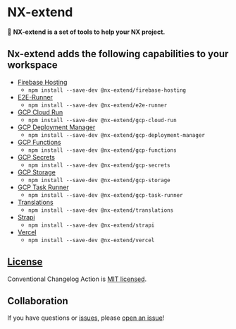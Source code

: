 # NX-extend

🔎 **NX-extend is a set of tools to help your NX project.**

## Nx-extend adds the following capabilities to your workspace

- [Firebase Hosting](./packages/firebase-hosting/README.md)
  - `npm install --save-dev @nx-extend/firebase-hosting`
- [E2E-Runner](./packages/e2e-runner/README.md)
  - `npm install --save-dev @nx-extend/e2e-runner`
- [GCP Cloud Run](./packages/gcp-cloud-run/README.md)
  - `npm install --save-dev @nx-extend/gcp-cloud-run`
- [GCP Deployment Manager](./packages/gcp-deployment-manager/README.md)
  - `npm install --save-dev @nx-extend/gcp-deployment-manager`
- [GCP Functions](./packages/gcp-functions/README.md)
  - `npm install --save-dev @nx-extend/gcp-functions`
- [GCP Secrets](./packages/gcp-secrets/README.md)
  - `npm install --save-dev @nx-extend/gcp-secrets`
- [GCP Storage](./packages/gcp-storage/README.md)
  - `npm install --save-dev @nx-extend/gcp-storage`
- [GCP Task Runner](./packages/gcp-task-runner/README.md)
  - `npm install --save-dev @nx-extend/gcp-task-runner`
- [Translations](./packages/translations/README.md)
  - `npm install --save-dev @nx-extend/translations`
- [Strapi](./packages/strapi/README.md)
  - `npm install --save-dev @nx-extend/strapi`
- [Vercel](./packages/vercel/README.md)
  - `npm install --save-dev @nx-extend/vercel`

## [License](./LICENSE)

Conventional Changelog Action is [MIT licensed](./LICENSE).

## Collaboration

If you have questions or [issues](https://github.com/TriPSs/nx-extend/issues), please [open an issue](https://github.com/TriPSs/nx-extend/issues/new)!
